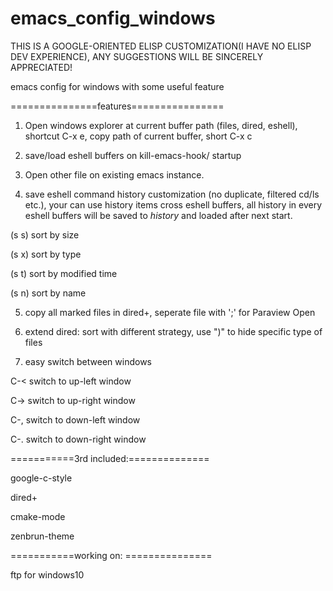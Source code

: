 # emacs_config_windows
THIS IS A GOOGLE-ORIENTED ELISP CUSTOMIZATION(I HAVE NO ELISP DEV EXPERIENCE), ANY SUGGESTIONS WILL BE SINCERELY APPRECIATED!

emacs config for windows with some useful feature


===============features================

1. Open windows explorer at current buffer path (files, dired, eshell), shortcut C-x e, copy path of current buffer, short C-x c

2. save/load eshell buffers on kill-emacs-hook/ startup

3. Open other file on existing emacs instance.

4. save eshell command history customization (no duplicate, filtered cd/ls etc.), your can use history items cross eshell buffers, all history in every eshell buffers will be saved to *history* and loaded after next start.

(s s) sort by size

(s x) sort by type

(s t) sort by modified time

(s n) sort by name

5. copy all marked files in dired+, seperate file with ';' for Paraview Open

6. extend dired: sort with different strategy, use ")" to hide specific type of files

7. easy switch between windows

C-< switch to up-left window

C-> switch to up-right window

C-, switch to down-left window

C-. switch to down-right window

===========3rd included:==============

google-c-style

dired+

cmake-mode

zenbrun-theme


===========working on: ===============

ftp for windows10
